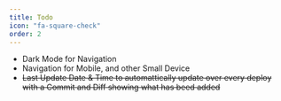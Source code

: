 ```yaml
---
title: Todo
icon: "fa-square-check"
order: 2
---
```


- Dark Mode for Navigation
- Navigation for Mobile, and other Small Device
- ~~Last Update Date & Time to automattically update over every deploy with a Commit and Diff showing what has beed added~~

